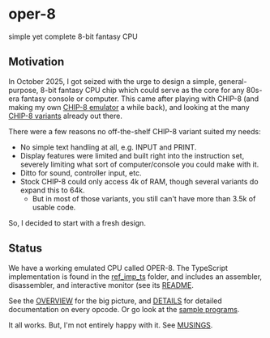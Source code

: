 # oper-8
simple yet complete 8-bit fantasy CPU


## Motivation

In October 2025, I got seized with the urge to design a simple, general-purpose, 8-bit fantasy CPU chip which could serve as the core for any 80s-era fantasy console or computer.  This came after playing with CHIP-8 (and making my own [CHIP-8 emulator](https://github.com/JoeStrout/minimicro-chip8) a while back), and looking at the many [CHIP-8 variants](https://chip8.gulrak.net/) already out there.

There were a few reasons no off-the-shelf CHIP-8 variant suited my needs:

- No simple text handling at all, e.g. INPUT and PRINT.
- Display features were limited and built right into the instruction set, severely limiting what sort of computer/console you could make with it.
- Ditto for sound, controller input, etc.
- Stock CHIP-8 could only access 4k of RAM, though several variants do expand this to 64k.
  - But in most of those variants, you still can't have more than 3.5k of usable code.

So, I decided to start with a fresh design.

## Status

We have a working emulated CPU called OPER-8.  The TypeScript implementation is found in the [ref_imp_ts](ref_imp_ts/) folder, and includes an assembler, disassembler, and interactive monitor (see its [README](ref_imp_ts/README.md).

See the [OVERVIEW](OVERVIEW.md) for the big picture, and [DETAILS](DETAILS.md) for detailed documentation on every opcode.  Or go look at the [sample programs](ref_imp_ts/tests/).

It all works.  But, I'm not entirely happy with it.  See [MUSINGS](MUSINGS.md).
